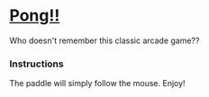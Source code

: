 # [Pong!!](https://hhau01.github.io/pong.js/)

Who doesn't remember this classic arcade game??

### Instructions

The paddle will simply follow the mouse. Enjoy!